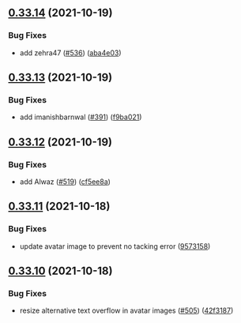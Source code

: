 ## [0.33.14](https://github.com/EddieHubCommunity/LinkFree/compare/v0.33.13...v0.33.14) (2021-10-19)


### Bug Fixes

* add zehra47 ([#536](https://github.com/EddieHubCommunity/LinkFree/issues/536)) ([aba4e03](https://github.com/EddieHubCommunity/LinkFree/commit/aba4e033f340b69b1c47ea045da05f80989753bb))



## [0.33.13](https://github.com/EddieHubCommunity/LinkFree/compare/v0.33.12...v0.33.13) (2021-10-19)


### Bug Fixes

* add imanishbarnwal ([#391](https://github.com/EddieHubCommunity/LinkFree/issues/391)) ([f9ba021](https://github.com/EddieHubCommunity/LinkFree/commit/f9ba0215fbf0657702f880171394539283ac9410))



## [0.33.12](https://github.com/EddieHubCommunity/LinkFree/compare/v0.33.11...v0.33.12) (2021-10-19)


### Bug Fixes

* add Alwaz ([#519](https://github.com/EddieHubCommunity/LinkFree/issues/519)) ([cf5ee8a](https://github.com/EddieHubCommunity/LinkFree/commit/cf5ee8ab56e319135c3b610d7a73055faae55c1b))



## [0.33.11](https://github.com/EddieHubCommunity/LinkFree/compare/v0.33.10...v0.33.11) (2021-10-18)


### Bug Fixes

* update avatar image to prevent no tacking error ([9573158](https://github.com/EddieHubCommunity/LinkFree/commit/957315821a4d0d0a1a220744f62b91426cd4ef41))



## [0.33.10](https://github.com/EddieHubCommunity/LinkFree/compare/v0.33.9...v0.33.10) (2021-10-18)


### Bug Fixes

* resize alternative text overflow in avatar images ([#505](https://github.com/EddieHubCommunity/LinkFree/issues/505)) ([42f3187](https://github.com/EddieHubCommunity/LinkFree/commit/42f3187ee00494f00eb8995dd66c698be9ea2558))




